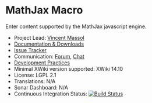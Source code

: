 # MathJax Macro

Enter content supported by the MathJax javascript engine.

* Project Lead: [Vincent Massol](https://www.xwiki.org/xwiki/bin/view/XWiki/VincentMassol)
* [Documentation & Downloads](https://extensions.xwiki.org/xwiki/bin/view/Extension/MathJax/MathJaxMacro/)
* [Issue Tracker](https://jira.xwiki.org/browse/MATHJAX)
* Communication: [Forum](https://forum.xwiki.org/), [Chat](https://dev.xwiki.org/xwiki/bin/view/Community/Chat)
* [Development Practices](https://dev.xwiki.org)
* Minimal XWiki version supported: XWiki 14.10
* License: LGPL 2.1
* Translations: N/A
* Sonar Dashboard: N/A
* Continuous Integration Status: [![Build Status](https://ci.xwiki.org/job/XWiki%20Contrib/job/macro-mathjax/job/master/badge/icon)](https://ci.xwiki.org/job/XWiki%20Contrib/job/macro-mathjax/job/master/)
